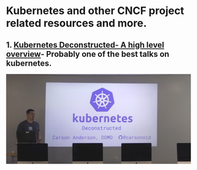  # Kubernetes and other CNCF project related resources and more.

 ## 1. [Kubernetes Deconstructed- A high level overview](https://vimeo.com/245778144/4d1d597c5e)- Probably one of the best talks on kubernetes.

![Event image](./assets/1.png)